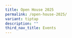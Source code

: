 ```yaml
---
title: Open House 2025
permalink: /open-house-2025/
variant: tiptap
description: ""
third_nav_title: Events
---
```

